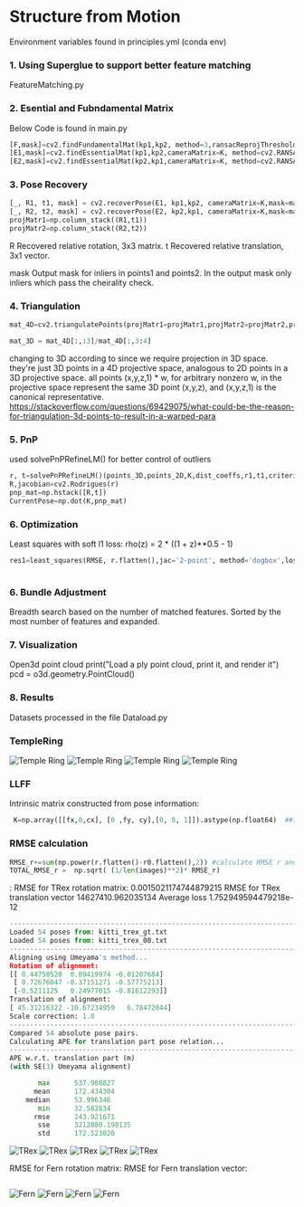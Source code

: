# Structure from Motion

Environment variables found in principles.yml (conda env)

### 1. Using Superglue to support better feature matching
FeatureMatching.py 


### 2. Esential and Fubndamental Matrix
Below Code is found in main.py


```python
[F,mask]=cv2.findFundamentalMat(kp1,kp2, method=3,ransacReprojThreshold=3.0,confidence=0.99)
[E1,mask]=cv2.findEssentialMat(kp1,kp2,cameraMatrix=K, method=cv2.RANSAC, prob=0.999, threshold=3.0 )
[E2,mask]=cv2.findEssentialMat(kp2,kp1,cameraMatrix=K, method=cv2.RANSAC, prob=0.999, threshold=3.0 )
```


### 3. Pose Recovery
 ```python
[_, R1, t1, mask] = cv2.recoverPose(E1, kp1,kp2, cameraMatrix=K,mask=mask)    
[_, R2, t2, mask] = cv2.recoverPose(E2, kp2,kp1, cameraMatrix=K,mask=mask)  
projMatr1=np.column_stack((R1,t1))
projMatr2=np.column_stack((R2,t2))
```
R Recovered relative rotation, 3x3 matrix.
t Recovered relative translation, 3x1 vector.

mask Output mask for inliers in points1 and points2. In the output mask only inliers which pass the cheirality check. 
	
### 4. Triangulation
```python
mat_4D=cv2.triangulatePoints(projMatr1=projMatr1,projMatr2=projMatr2,projPoints1=kp1,projPoints2=kp2).astype(np.float64)

mat_3D = mat_4D[:,:3]/mat_4D[:,3:4]
```
changing to 3D according to since we require projection in 3D space.  they're just 3D points in a 4D projective space, analogous to 2D points in a 3D projective space. all points (x,y,z,1) * w, for arbitrary nonzero w, 
 in the projective space represent the same 3D point (x,y,z), and (x,y,z,1) is the canonical representative.
 https://stackoverflow.com/questions/69429075/what-could-be-the-reason-for-triangulation-3d-points-to-result-in-a-warped-para

###  5. PnP 
used solvePnPRefineLM() for better control of outliers
```python
r, t=solvePnPRefineLM()(points_3D,points_2D,K,dist_coeffs,r1,t1,criteria=criteria)
R,jacobian=cv2.Rodrigues(r)
pnp_mat=np.hstack([R,t])
CurrentPose=np.dot(K,pnp_mat)
```

### 6. Optimization
Least squares with soft l1 loss: rho(z) = 2 * ((1 + z)**0.5 - 1)
```python
res1=least_squares(RMSE, r.flatten(),jac='2-point', method='dogbox',loss='soft_l1',max_nfev=2000) #implemented least square optimization
 
```
### 6. Bundle Adjustment
Breadth search based on the number of matched features. Sorted by the most number of features and expanded.

### 7. Visualization
Open3d point cloud
print("Load a ply point cloud, print it, and render it")
pcd = o3d.geometry.PointCloud()


### 8. Results


Datasets processed in the file Dataload.py

 ### TempleRing
![Temple Ring](results/templeRing1.png)
![Temple Ring](results/templeRing2.png)
![Temple Ring](results/templeRing3.png)
![Temple Ring](results/templeRing4.png)
 
 ### LLFF
 Intrinsic matrix constructed from pose information:

 ```python
  K=np.array([[fx,0,cx], [0 ,fy, cy],[0, 0, 1]]).astype(np.float64)  ##intrinsic matrix
```
### RMSE calculation

```python
RMSE_r+=sum(np.power(r.flatten()-r0.flatten(),2)) #calculate RMSE r and update
TOTAL_RMSE_r =  np.sqrt( (1/len(images)**2)* RMSE_r)
```


: 
RMSE for TRex rotation matrix: 0.0015021174744879215
RMSE for TRex translation vector 14627410.962035134
Average loss 1.752949594479218e-12

```python
--------------------------------------------------------------------------------
Loaded 54 poses from: kitti_trex_gt.txt
Loaded 54 poses from: kitti_trex_00.txt
--------------------------------------------------------------------------------
Aligning using Umeyama's method...
Rotation of alignment:
[[ 0.44750528  0.89419974 -0.01207684]
 [ 0.72676047 -0.37151271 -0.57775213]
 [-0.5211125   0.24977015 -0.81612293]]
Translation of alignment:
[ 45.31216322 -10.67234959   6.78472044]
Scale correction: 1.0
--------------------------------------------------------------------------------
Compared 54 absolute pose pairs.
Calculating APE for translation part pose relation...
--------------------------------------------------------------------------------
APE w.r.t. translation part (m)
(with SE(3) Umeyama alignment)

       max      537.908827
      mean      172.434304
    median      53.996346
       min      32.582834
      rmse      243.921671
       sse      3212880.198135
       std      172.523020
```
![TRex](results/trex/trex1.png)
![TRex](results/trex/trex2.png)
![TRex](results/trex/trex3.png)
![TRex](results/trex/trex4.png)
![TRex](results/trex/trex5.png)

RMSE for Fern rotation matrix:
RMSE for Fern translation vector: 
```python

```
![Fern](results/fern/fern1.png)
![Fern](results/fern/fern2.png)
![Fern](results/fern/fern3.png)
![Fern](results/fern/fern4.png)
